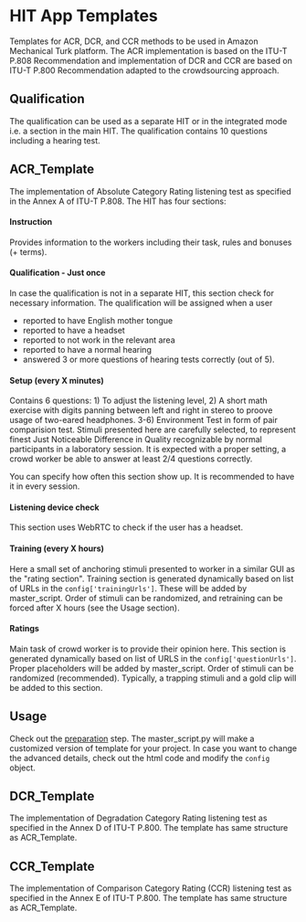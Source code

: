 # HIT App Templates
Templates for  ACR, DCR, and CCR methods to be used in Amazon Mechanical Turk platform. 
The ACR implementation is based on the ITU-T P.808 Recommendation and implementation of DCR and CCR are based on 
ITU-T P.800 Recommendation adapted to the crowdsourcing approach.

## Qualification
The qualification can be used as a separate HIT or in the integrated mode i.e. a section in the main HIT.
The qualification contains 10 questions including a hearing test.  

## ACR_Template
The implementation of Absolute Category Rating listening test as specified in the Annex A of ITU-T P.808.
The HIT has four sections: 
#### Instruction
Provides information to the workers including their task, rules and bonuses (+ terms).

#### Qualification - Just once
In case the qualification is not in a separate HIT, this section check for necessary information.
The qualification will be assigned when a user    
- reported to have English mother tongue 
- reported to have a headset
- reported to not work in the relevant area
- reported to have a normal hearing
- answered 3 or more questions of hearing tests correctly (out of 5).


#### Setup (every X minutes)
Contains 6 questions: 1) To adjust the listening level, 2) A short math exercise with digits panning between left and 
right in stereo to proove usage of two-eared headphones. 3-6) Environment Test in form of pair comparision test. Stimuli 
presented here are carefully selected, to represent finest Just Noticeable Difference in Quality recognizable by normal
participants in a laboratory session. It is expected with a proper setting, a crowd worker be able to answer  at least 
2/4 questions correctly.

You can specify how often this section show up. It is recommended to have it in every session.    

#### Listening device check
This section uses WebRTC to check if the user has a headset. 

#### Training (every X hours)
Here a small set of anchoring stimuli presented to worker in a similar GUI as the  "rating section". 
Training section is generated dynamically based on list of URLs in the `config['trainingUrls']`.
These will be added by master_script. Order of stimuli can be randomized, and retraining can be forced after X hours 
(see the Usage section).

#### Ratings
Main task of crowd worker is to provide their opinion here. 
This section is generated dynamically based on list of URLS in the `config['questionUrls']`.
Proper placeholders will be added by master_script. Order of stimuli can be randomized (recommended).
Typically, a trapping stimuli and a gold clip will be added to this section. 
 
## Usage
Check out the [preparation](../../docs/prep_acr.md) step. The master_script.py will make a customized version of 
template for your project. In case you want to change the advanced details, check out the html code and modify the 
`config` object.

## DCR_Template
The implementation of Degradation Category Rating listening test as specified in the Annex D of ITU-T P.800.
The template has same structure as ACR_Template.


## CCR_Template
The implementation of Comparison Category Rating (CCR) listening test as specified in the Annex E of ITU-T P.800.
The template has same structure as ACR_Template. 

